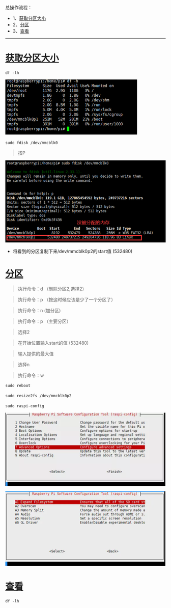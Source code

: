 总操作流程：
- 1、[获取分区大小](#Linux-01)
- 2、[分区](#Linux-02)
- 3、[查看](#Linux-03)

***

# <a name="Linux-01" href="#" >获取分区大小</a>

```
df -lh
```

![](image/3-1.png)

```
sudo fdisk /dev/mmcblk0
```

> 按P

![](image/3-2.png)

- 将看到的分区复制下来/dev/mmcblk0p2的start值 (532480)

# <a name="Linux-02" href="#" >分区</a>

> 执行命令：d  （删除分区2,选择2）

> 执行命令：p （按这时候应该是少了一个分区了）

> 执行命令：n  (加分区)

> 执行命令：p （主要分区）

> 选择2

> 在开始位置输入start的值 (532480)

> 输入提供的最大值

> 选择n

> 执行命令：w

```
sudo reboot

sudo resize2fs /dev/mmcblk0p2

sudo raspi-config
```

![](image/3-3.png)

![](image/3-4.png)


# <a name="Linux-02" href="#" >查看</a>

```
df -lh
```